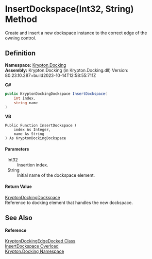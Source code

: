 # InsertDockspace(Int32, String) Method


Create and insert a new dockspace instance to the correct edge of the owning control.



## Definition
**Namespace:** <a href="98399376-cf41-9454-4b4d-4fab2ca20bc7.md">Krypton.Docking</a>  
**Assembly:** Krypton.Docking (in Krypton.Docking.dll) Version: 80.23.10.287+build2023-10-14T12:58:55:711Z

**C#**
``` C#
public KryptonDockingDockspace InsertDockspace(
	int index,
	string name
)
```
**VB**
``` VB
Public Function InsertDockspace ( 
	index As Integer,
	name As String
) As KryptonDockingDockspace
```



#### Parameters
<dl><dt>  Int32</dt><dd>Insertion index.</dd><dt>  String</dt><dd>Initial name of the dockspace element.</dd></dl>

#### Return Value
<a href="a16209d6-1fd7-84cf-e1f0-e08aca0d626c.md">KryptonDockingDockspace</a>  
Reference to docking element that handles the new dockspace.

## See Also


#### Reference
<a href="7f00d40d-ad41-3af0-a4c1-1ec3db7a7821.md">KryptonDockingEdgeDocked Class</a>  
<a href="8cb0bd82-00f4-5f8e-16fb-bd16f36ddd75.md">InsertDockspace Overload</a>  
<a href="98399376-cf41-9454-4b4d-4fab2ca20bc7.md">Krypton.Docking Namespace</a>  
